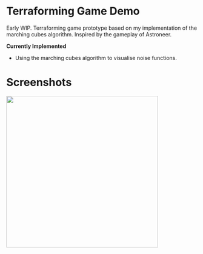# Terraforming Game Demo
Early WIP. Terraforming game prototype based on my implementation of the marching cubes algorithm. Inspired by the gameplay of Astroneer.

**Currently Implemented**
- Using the marching cubes algorithm to visualise noise functions.


# Screenshots

<img src="https://raw.github.com/akoreman/Terraforming-Game-Prototype/main/Images/Noise.png" width="400">  
